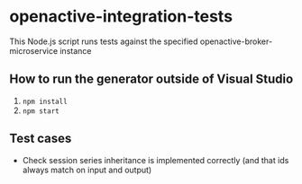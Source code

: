 ﻿# openactive-integration-tests

This Node.js script runs tests against the specified openactive-broker-microservice instance

## How to run the generator outside of Visual Studio

1. `npm install`
2. `npm start`


## Test cases
- Check session series inheritance is implemented correctly (and that ids always match on input and output)